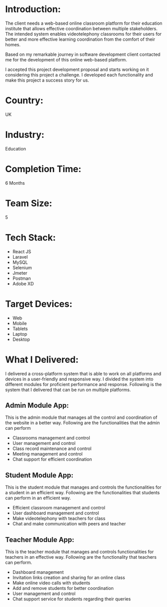 # Introduction:
The client needs a web-based online classroom platform for their education institute that allows effective coordination between multiple stakeholders. The intended system enables videotelephony classrooms for their users for better and more effective learning coordination from the comfort of their homes.

Based on my remarkable journey in software development client contacted me for the development of this online web-based platform.

I accepted this project development proposal and starts working on it considering this project a challenge. I developed each functionality and make this project a success story for us.
# Country:
UK
# Industry:
Education
# Completion Time:
6 Months
# Team Size:
5
# Tech Stack:
- React JS
- Laravel
- MySQL
- Selenium
- Jmeter
- Postman
- Adobe XD

# Target Devices:
- Web
- Mobile
- Tablets
- Laptop
- Desktop

# What I Delivered:
I delivered a cross-platform system that is able to work on all platforms and devices in a user-friendly and responsive way. I divided the system into different modules for proficient performance and response. Following is the system that I delivered that can be run on multiple platforms.
## Admin Module App:
This is the admin module that manages all the control and coordination of the website in a better way. Following are the functionalities that the admin can perform
- Classrooms management and control
- User management and control
- Class record maintenance and control
- Meeting management and control
- Chat support for efficient coordination
## Student Module App:
This is the student module that manages and controls the functionalities for a student in an efficient way. Following are the functionalities that students can perform in an efficient way.
- Efficient classroom management and control
- User dashboard management and control
- Make videotelephony with teachers for class
- Chat and make communication with peers and teacher
## Teacher Module App:
This is the teacher module that manages and controls functionalities for teachers in an effective way. Following are the functionality that teachers can perform.
- Dashboard management
- Invitation links creation and sharing for an online class
- Make online video calls with students
- Add and remove students for better coordination
- User management and control
- Chat support service for students regarding their queries
